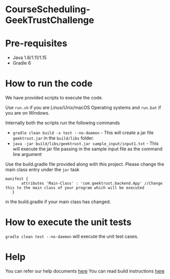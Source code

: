 # CourseScheduling-GeekTrustChallenge
# Pre-requisites

* Java 1.8/1.11/1.15
* Gradle 6

# How to run the code

We have provided scripts to execute the code.

Use `run.sh` if you are Linux/Unix/macOS Operating systems and `run.bat` if you are on Windows.

Internally both the scripts run the following commands

* `gradle clean build -x test --no-daemon` - This will create a jar file `geektrust.jar` in the `build/libs` folder.
* `java -jar build/libs/geektrust.jar sample_input/input1.txt` - This will execute the jar file passing in the sample
  input file as the command line argument

Use the build.gradle file provided along with this project. Please change the main class entry under the `jar` task

 ```
 manifest {
        attributes 'Main-Class' : 'com.geektrust.backend.App' //Change this to the main class of your program which will be executed
    }
```

in the build.gradle if your main class has changed.

# How to execute the unit tests

`gradle clean test --no-daemon` will execute the unit test cases.

# Help

You can refer our help documents [here](https://help.geektrust.in)
You can read build instructions [here](https://github.com/geektrust/coding-problem-artefacts/tree/master/Java)
